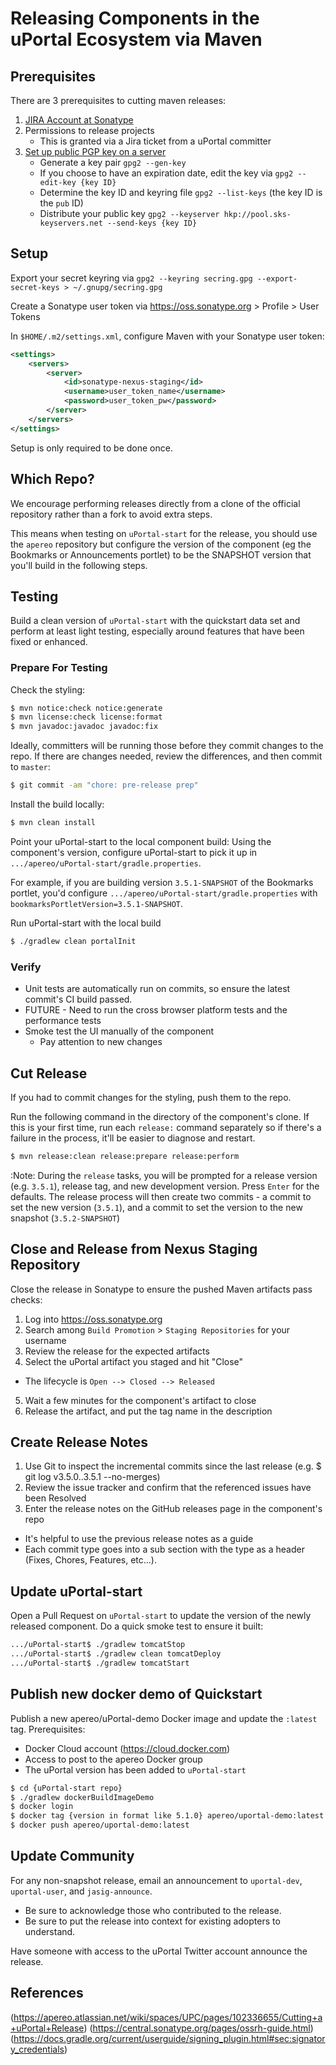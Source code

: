 # Releasing Components in the uPortal Ecosystem via Maven

## Prerequisites

There are 3 prerequisites to cutting maven releases:

1. [JIRA Account at Sonatype](https://issues.sonatype.org/secure/Signup!default.jspa)
2. Permissions to release projects
    - This is granted via a Jira ticket from a uPortal committer
3. [Set up public PGP key on a server](https://central.sonatype.org/pages/working-with-pgp-signatures.html)
    - Generate a key pair `gpg2 --gen-key`
    - If you choose to have an expiration date, edit the key via `gpg2 --edit-key {key ID}`
    - Determine the key ID and keyring file `gpg2 --list-keys` (the key ID is the `pub` ID)
    - Distribute your public key `gpg2 --keyserver hkp://pool.sks-keyservers.net --send-keys {key ID}`

## Setup

Export your secret keyring via `gpg2 --keyring secring.gpg --export-secret-keys > ~/.gnupg/secring.gpg`

Create a Sonatype user token via https://oss.sonatype.org > Profile > User Tokens

In `$HOME/.m2/settings.xml`, configure Maven with your Sonatype user token:

```xml
<settings>
    <servers>
        <server>
            <id>sonatype-nexus-staging</id>
            <username>user_token_name</username>
            <password>user_token_pw</password>
        </server>
    </servers>
</settings>
```

Setup is only required to be done once.

## Which Repo?

We encourage performing releases directly from a clone of the official repository rather than a fork to avoid extra steps.

This means when testing on `uPortal-start` for the release, you should use the `apereo` repository but configure the version of the component (eg the Bookmarks or Announcements portlet) to be the SNAPSHOT version that you'll build in the following steps.

## Testing

Build a clean version of `uPortal-start` with the quickstart data set and perform at least light testing, especially around features that have been fixed or enhanced.

### Prepare For Testing

Check the styling:
```sh
$ mvn notice:check notice:generate
$ mvn license:check license:format
$ mvn javadoc:javadoc javadoc:fix

```

Ideally, committers will be running those before they commit changes to the repo.  If there are changes needed, review the differences, and then commit to `master`:
```sh
$ git commit -am "chore: pre-release prep"
```

Install the build locally:
```sh
$ mvn clean install
```

Point your uPortal-start to the local component build:
Using the component's version, configure uPortal-start to pick it up in `.../apereo/uPortal-start/gradle.properties`.

For example, if you are building version `3.5.1-SNAPSHOT` of the Bookmarks portlet, you'd configure `.../apereo/uPortal-start/gradle.properties` with `bookmarksPortletVersion=3.5.1-SNAPSHOT`.

Run uPortal-start with the local build
```sh
$ ./gradlew clean portalInit
```

### Verify

* Unit tests are automatically run on commits, so ensure the latest commit's CI build passed.
* FUTURE - Need to run the cross browser platform tests and the performance tests
* Smoke test the UI manually of the component
  * Pay attention to new changes

## Cut Release

If you had to commit changes for the styling, push them to the repo.

Run the following command in the directory of the component's clone.  If this is your first time, run each `release:` command separately so if there's a failure in the process, it'll be easier to diagnose and restart.

```sh
$ mvn release:clean release:prepare release:perform
```

:Note: During the `release` tasks, you will be prompted for a release version (e.g. `3.5.1`), release tag, and new development version.  Press `Enter` for the defaults.  The release process will then create two commits - a commit to set the new version (`3.5.1`), and a commit to set the version to the new snapshot (`3.5.2-SNAPSHOT`)

## Close and Release from Nexus Staging Repository

Close the release in Sonatype to ensure the pushed Maven artifacts pass checks:
1. Log into https://oss.sonatype.org 
2. Search among `Build Promotion` > `Staging Repositories` for your username
3. Review the release for the expected artifacts
4. Select the uPortal artifact you staged and hit "Close"
  - The lifecycle is `Open --> Closed --> Released`
5. Wait a few minutes for the component's artifact to close
6. Release the artifact, and put the tag name in the description

## Create Release Notes

1. Use Git to inspect the incremental commits since the last release (e.g. $ git log v3.5.0..3.5.1 --no-merges)
2. Review the issue tracker and confirm that the referenced issues have been Resolved
3. Enter the release notes on the GitHub releases page in the component's repo
  - It's helpful to use the previous release notes as a guide
  - Each commit type goes into a sub section with the type as a header (Fixes, Chores, Features, etc...).

## Update uPortal-start


Open a Pull Request on `uPortal-start` to update the version of the newly released component.  Do a quick smoke test to ensure it built:

```sh
.../uPortal-start$ ./gradlew tomcatStop
.../uPortal-start$ ./gradlew clean tomcatDeploy
.../uPortal-start$ ./gradlew tomcatStart
```

## Publish new docker demo of Quickstart

Publish a new apereo/uPortal-demo Docker image and update the `:latest` tag.
Prerequisites:
  - Docker Cloud account (https://cloud.docker.com)
  - Access to post to the apereo Docker group
  - The uPortal version has been added to `uPortal-start`

```sh
$ cd {uPortal-start repo}
$ ./gradlew dockerBuildImageDemo
$ docker login
$ docker tag {version in format like 5.1.0} apereo/uportal-demo:latest
$ docker push apereo/uportal-demo:latest
```

## Update Community
For any non-snapshot release, email an announcement to `uportal-dev`, `uportal-user`, and `jasig-announce`.
  - Be sure to acknowledge those who contributed to the release.
  - Be sure to put the release into context for existing adopters to understand.

Have someone with access to the uPortal Twitter account announce the release.

## References

(https://apereo.atlassian.net/wiki/spaces/UPC/pages/102336655/Cutting+a+uPortal+Release)
(https://central.sonatype.org/pages/ossrh-guide.html)
(https://docs.gradle.org/current/userguide/signing_plugin.html#sec:signatory_credentials)


